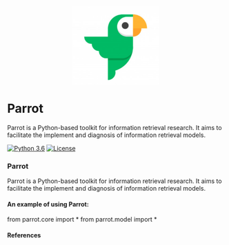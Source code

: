  
<div align='center'>
<img src="https://raw.githubusercontent.com/IR-Community/Parrot/master/parrot.png" width = "200"  alt="logo" align="center" />
</div>

# Parrot 

Parrot is a Python-based toolkit for information retrieval research. It aims to facilitate the implement and diagnosis of information retrieval models.

[![Python 3.6](https://img.shields.io/badge/python-3.6%20%7C%203.7-blue.svg)](https://www.python.org/downloads/release/python-360/)
[![License](https://img.shields.io/badge/License-Apache%202.0-yellowgreen.svg)](https://opensource.org/licenses/Apache-2.0)


### Parrot

Parrot is a Python-based toolkit for information retrieval research. It aims to facilitate the implement and diagnosis of information retrieval models.

 #### An example of using Parrot:

from parrot.core import * 
from parrot.model import *

#### References





